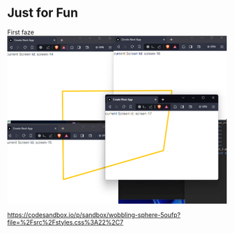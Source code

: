 # Just for Fun

First faze
![Screenshot](https://github.com/Krindendo/browser-cluster-fun/blob/main/public/Screenshot.png?raw=true)

https://codesandbox.io/p/sandbox/wobbling-sphere-5oufp?file=%2Fsrc%2Fstyles.css%3A22%2C7
